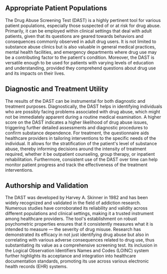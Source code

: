 ## Appropriate Patient Populations

The Drug Abuse Screening Test (DAST) is a highly pertinent tool for various patient populations, especially those suspected of or at risk for drug abuse. Primarily, it can be employed within clinical settings that deal with adult patients, given that its questions are geared towards behaviors and consequences commonly observed in adult drug users. It is not limited to substance abuse clinics but is also valuable in general medical practices, mental health facilities, and emergency departments where drug use may be a contributing factor to the patient's condition. Moreover, the DAST is versatile enough to be used for patients with varying levels of education and understanding, provided they comprehend questions about drug use and its impacts on their lives.

## Diagnostic and Treatment Utility

The results of the DAST can be instrumental for both diagnostic and treatment purposes. Diagnostically, the DAST helps in identifying individuals who are possibly facing problems associated with drug abuse, which might not be immediately apparent during a routine medical examination. A higher score on the DAST indicates a higher likelihood of drug abuse issues, triggering further detailed assessments and diagnostic procedures to confirm substance dependence. For treatment, the questionnaire aids healthcare providers in tailoring interventions to the specific needs of the individual. It allows for the stratification of the patient's level of substance abuse, thereby informing decisions around the intensity of treatment required, whether it be outpatient counseling, group therapy, or inpatient rehabilitation. Furthermore, consistent use of the DAST over time can help monitor patient progress and track the effectiveness of the treatment interventions.

## Authorship and Validation

The DAST was developed by Harvey A. Skinner in 1982 and has been widely recognized and validated in the field of addiction research. Numerous studies have corroborated its reliability and validity across different populations and clinical settings, making it a trusted instrument among healthcare providers. The tool's establishment on robust psychometric properties ensures that it consistently measures what it is intended to measure — the severity of drug misuse. Research has demonstrated its efficacy in not just identifying drug abuse but also in correlating with various adverse consequences related to drug use, thus substantiating its value as a comprehensive screening test. Its inclusion in the Logical Observation Identifiers Names and Codes (LOINC) system further highlights its acceptance and integration into healthcare documentation standards, promoting its use across various electronic health records (EHR) systems.
